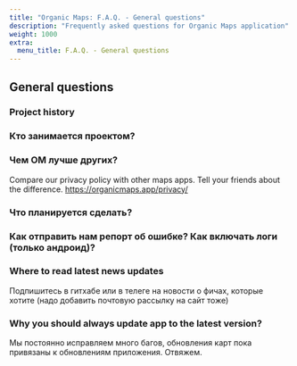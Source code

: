 ```yaml
---
title: "Organic Maps: F.A.Q. - General questions"
description: "Frequently asked questions for Organic Maps application"
weight: 1000
extra:
  menu_title: F.A.Q. - General questions
---
```


## General questions

### Project history

### Кто занимается проектом?

### Чем OM лучше других?

Compare our privacy policy with other maps apps. Tell your friends about the difference. https://organicmaps.app/privacy/

### Что планируется сделать?

### Как отправить нам репорт об ошибке? Как включать логи (только андроид)?

### Where to read latest news updates

Подпишитесь в гитхабе или в телеге на новости о фичах, которые хотите (надо добавить почтовую рассылку на сайт тоже)

### Why you should always update app to the latest version?

Мы постоянно исправляем много багов, обновления карт пока привязаны к обновлениям приложения. Отвяжем.


[github]: https://github.com/organicmaps/organicmaps
[license]: http://www.apache.org/licenses/LICENSE-2.0
[copyright]: https://github.com/organicmaps/organicmaps/blob/master/data/copyright.html
